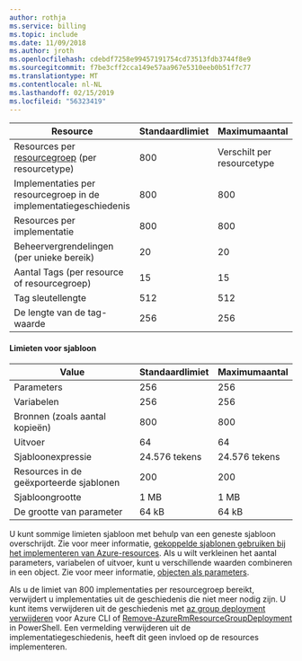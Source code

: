 ```yaml
---
author: rothja
ms.service: billing
ms.topic: include
ms.date: 11/09/2018
ms.author: jroth
ms.openlocfilehash: cdebdf7258e99457191754cd73513fdb3744f8e9
ms.sourcegitcommit: f7be3cff2cca149e57aa967e5310eeb0b51f7c77
ms.translationtype: MT
ms.contentlocale: nl-NL
ms.lasthandoff: 02/15/2019
ms.locfileid: "56323419"
---
```

| Resource | Standaardlimiet | Maximumaantal |
| --- | --- | --- |
| Resources per [resourcegroep](../articles/azure-resource-manager/resource-group-overview.md#resource-groups) (per resourcetype) |800 |Verschilt per resourcetype |
| Implementaties per resourcegroep in de implementatiegeschiedenis |800 |800 |
| Resources per implementatie |800 |800 |
| Beheervergrendelingen (per unieke bereik) |20 |20 |
| Aantal Tags (per resource of resourcegroep) |15 |15 |
| Tag sleutellengte |512 |512 |
| De lengte van de tag-waarde |256 |256 |


#### <a name="template-limits"></a>Limieten voor sjabloon

| Value | Standaardlimiet | Maximumaantal |
| --- | --- | --- |
| Parameters |256 |256 |
| Variabelen |256 |256 |
| Bronnen (zoals aantal kopieën) |800 |800 |
| Uitvoer |64 |64 |
| Sjabloonexpressie |24.576 tekens |24.576 tekens |
| Resources in de geëxporteerde sjablonen |200 |200 | 
| Sjabloongrootte |1 MB |1 MB |
| De grootte van parameter |64 kB |64 kB |

U kunt sommige limieten sjabloon met behulp van een geneste sjabloon overschrijdt. Zie voor meer informatie, [gekoppelde sjablonen gebruiken bij het implementeren van Azure-resources](../articles/azure-resource-manager/resource-group-linked-templates.md). Als u wilt verkleinen het aantal parameters, variabelen of uitvoer, kunt u verschillende waarden combineren in een object. Zie voor meer informatie, [objecten als parameters](../articles/azure-resource-manager/resource-manager-objects-as-parameters.md).

Als u de limiet van 800 implementaties per resourcegroep bereikt, verwijdert u implementaties uit de geschiedenis die niet meer nodig zijn. U kunt items verwijderen uit de geschiedenis met [az group deployment verwijderen](/cli/azure/group/deployment) voor Azure CLI of [Remove-AzureRmResourceGroupDeployment](/powershell/module/azurerm.resources/remove-azurermresourcegroupdeployment) in PowerShell. Een vermelding verwijderen uit de implementatiegeschiedenis, heeft dit geen invloed op de resources implementeren. 